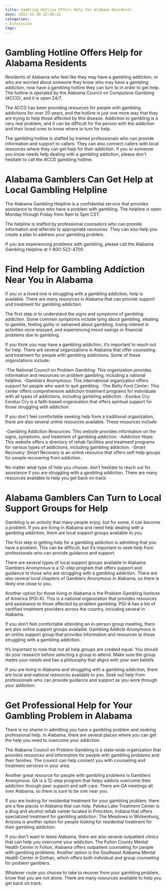 ```yaml
---
title: Gambling Hotline Offers Help for Alabama Residents 
date: 2022-11-30 22:48:32
categories:
- Eurocasino
tags:
---
```



#  Gambling Hotline Offers Help for Alabama Residents 

Residents of Alabama who feel like they may have a gambling addiction, or who are worried about someone they know who may have a gambling addiction, now have a gambling hotline they can turn to in order to get help. The hotline is operated by the Alabama Council on Compulsive Gambling (ACCG), and it is open 24/7.

The ACCG has been providing resources for people with gambling addictions for over 20 years, and the hotline is just one more way that they are trying to help those affected by this disease. Addiction to gambling is a very real problem, and it can be difficult for the person with the addiction and their loved ones to know where to turn for help.

The gambling hotline is staffed by trained professionals who can provide information and support to callers. They can also connect callers with local resources where they can get help for their addiction. If you or someone you know needs help dealing with a gambling addiction, please don't hesitate to call the ACCG gambling hotline.

#  Alabama Gamblers Can Get Help at Local Gambling Helpline 

The Alabama Gambling Helpline is a confidential service that provides assistance to those who have a problem with gambling. The helpline is open Monday through Friday from 9am to 5pm CST.

The helpline is staffed by professional counselors who can provide information and referrals to appropriate resources. They can also help you create a plan to address your gambling problem.

If you are experiencing problems with gambling, please call the Alabama Gambling Helpline at 1-800-522-4700.

#  Find Help for Gambling Addiction Near You in Alabama 

If you or a loved one is struggling with a gambling addiction, help is available. There are many resources in Alabama that can provide support and treatment for gambling addiction.

The first step is to understand the signs and symptoms of gambling addiction. Some common symptoms include lying about gambling, stealing to gamble, feeling guilty or ashamed about gambling, losing interest in activities once enjoyed, and experiencing mood swings or financial problems due to gambling.

If you think you may have a gambling addiction, it’s important to reach out for help. There are several organizations in Alabama that offer counseling and treatment for people with gambling addictions. Some of these organizations include:

-The National Council on Problem Gambling: This organization provides information and resources on problem gambling, including a national helpline.
-Gamblers Anonymous: This international organization offers support for people who want to quit gambling. 
-The Betty Ford Center: This center offers comprehensive addiction treatment programs for individuals with all types of addictions, including gambling addiction. 
-Exodus Cry: Exodus Cry is a faith-based organization that offers spiritual support for those struggling with addiction. 

If you don’t feel comfortable seeking help from a traditional organization, there are also several online resources available. These resources include: 

-Gambling Addiction Resources: This website provides information on the signs, symptoms, and treatment of gambling addiction. 
-Addiction Hope: This website offers a directory of rehab facilities and treatment programs for various types of addictions, including gambling addiction. 
-Smart Recovery: Smart Recovery is an online resource that offers self-help groups for people recovering from addiction. 

No matter what type of help you choose, don’t hesitate to reach out for assistance if you are struggling with a gambling addiction. There are many resources available to help you get back on track.

#  Alabama Gamblers Can Turn to Local Support Groups for Help 

Gambling is an activity that many people enjoy, but for some, it can become a problem. If you are living in Alabama and need help dealing with a gambling addiction, there are local support groups available to you.

The first step in getting help for a gambling addiction is admitting that you have a problem. This can be difficult, but it’s important to seek help from professionals who can provide guidance and support.

There are several types of local support groups available in Alabama. Gamblers Anonymous is a 12-step program that offers support and guidance to those who are struggling with a gambling addiction. There are also several local chapters of Gamblers Anonymous in Alabama, so there is likely one close to you.

Another option for those living in Alabama is the Problem Gambling Institute of America (PGI-A). This is a national organization that provides resources and assistance to those affected by problem gambling. PGI-A has a list of certified treatment providers across the country, including several in Alabama.

If you don’t feel comfortable attending an in-person group meeting, there are also online support groups available. Gambling Addicts Anonymous is an online support group that provides information and resources to those struggling with a gambling addiction.

It’s important to note that not all help groups are created equal. You should do your research before selecting a group to attend. Make sure the group meets your needs and has a philosophy that aligns with your own beliefs.

If you are living in Alabama and struggling with a gambling addiction, there are local and national resources available to you. Seek out help from professionals who can provide guidance and support as you work through your addiction.

#  Get Professional Help for Your Gambling Problem in Alabama

There is no shame in admitting you have a gambling problem and seeking professional help. In Alabama, there are several places where you can get the help you need to overcome your addiction.

The Alabama Council on Problem Gambling is a state-wide organization that provides resources and information for people with gambling problems and their families. The council can help connect you with counseling and treatment services in your area.

Another great resource for people with gambling problems is Gamblers Anonymous. GA is a 12-step program that helps addicts overcome their addiction through peer support and self-care. There are GA meetings all over Alabama, so there is sure to be one near you.

If you are looking for residential treatment for your gambling problem, there are a few places in Alabama that can help. Patoka Lake Treatment Center is a drug and alcohol rehab center located in Princeton, Indiana that offers specialized treatment for gambling addiction. The Meadows in Wickenburg, Arizona is another option for people looking for residential treatment for their gambling addiction.

If you don't want to leave Alabama, there are also several outpatient clinics that can help you overcome your addiction. The Fulton County Mental Health Center in Fulton, Alabama offers outpatient counseling for people with gambling problems. Another option is the Southeast Alabama Mental Health Center in Dothan, which offers both individual and group counseling for problem gamblers.

Whatever route you choose to take to recover from your gambling problem, know that you are not alone. There are many resources available to help you get back on track.